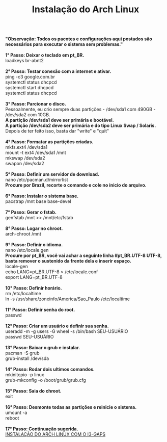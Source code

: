 # <h1 align='center'>Instalação do Arch Linux</h1>
<br>
<br>
<p><b>"Observação: Todos os pacotes e configurações aqui postados são necessários para executar o sistema sem problemas."</b>
<br>
<br>
<b>1° Passo: Deixar o teclado em pt_BR.</b><br>
loadkeys br-abnt2<br><br>
<b>2° Passo: Testar conexão com a internet e ativar.</b><br>
ping -c3 google.com.br<br>
systemctl status dhcpcd<br>
systemctl start dhcpcd<br>
systemctl status dhcpcd<br><br>
<b>3° Passo: Parcionar o disco.</b><br>
Pessoalmente, eu crio sempre duas partições - /dev/sda1 com 490GB - /dev/sda2 com 10GB.<br>
<b>A partição /dev/sda1 deve ser primária e bootável.<br>A partição /dev/sda2 deve ser primária e do tipo Linux Swap / Solaris.</b><br>
Depois de ter feito isso, basta dar "write" e "quit"<br><br>
<b>4° Passo: Formatar as partições criadas.</b><br>
mkfs.ext4 /dev/sda1<br>
mount -t ext4 /dev/sda1 /mnt<br>
mkswap /dev/sda2<br>
swapon /dev/sda2<br><br>
<b>5° Passo: Definir um servidor de download.</b><br>
nano /etc/pacman.d/mirrorlist<br>
<b>Procure por Brazil, recorte o comando e cole no inicio do arquivo.</b><br><br>
<b>6° Passo: Instalar o sistema base.</b><br>
pacstrap /mnt base base-devel<br><br>
<b>7° Passo: Gerar o fstab.</b><br>
genfstab /mnt >> /mnt/etc/fstab<br><br>
<b>8° Passo: Logar no chroot.</b><br>
arch-chroot /mnt<br><br>
<b>9° Passo: Definir o idioma.</b><br>
nano /etc/locale.gen<br>
<b>Procure por pt_BR, você vai achar a seguinte linha  #pt_BR.UTF-8 UTF-8, basta remover o sustenido da frente dela e inserir espaço.</b><br>
locale-gen<br>
echo LANG=pt_BR.UTF-8 > /etc/locale.conf<br>
export LANG=pt_BR.UTF-8<br><br>
<b>10° Passo: Definir horário.</b><br>
rm /etc/localtime<br>
ln -s /usr/share/zoneinfo/America/Sao_Paulo /etc/localtime<br><br>
<b>11° Passo: Definir senha do root.</b><br>
passwd<br><br>
<b>12° Passo: Criar um usuário e definir sua senha.</b><br>
useradd -m -g users -G wheel -s /bin/bash SEU-USUÁRIO<br>
passwd SEU-USUÁRIO<br><br>
<b>13° Passo: Baixar o grub e instalar.</b><br>
pacman -S grub<br>
grub-install /dev/sda<br><br>
<b>14° Passo: Rodar dois ultimos comandos.</b><br>
mkinitcpio -p linux<br>
grub-mkconfig -o /boot/grub/grub.cfg<br><br>
<b>15° Passo: Saia do chroot.</b><br>
exit<br><br>
<b>16° Passo: Desmonte todas as partições e reinicie o sistema.</b><br>
umount -a<br>
reboot<br><br>
<b>17° Passo: Continuação sugerida.</b><br>
<a href='https://github.com/jirrezdex/archlinux'>INSTALAÇÃO DO ARCH LINUX COM O I3-GAPS</a></p>
